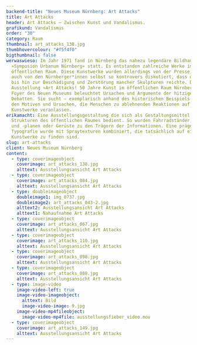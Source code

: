 ```yaml
---
backend-title: "Neues Museum Nürnberg: Art Attacks"
title: Art Attacks
header: Art Attacks – Zwischen Kunst und Vandalismus.
grafikund: Vandalismus
order: "30"
category: Raum
thumbnail: art_attacks_138.jpg
thumbhovercolour: "#f5f4f0"
bigthumbnail: false
werwaswieso: Im Jahr 1971 fand in Nürnberg das nahezu legendäre Bildhauertreffen
  »Symposion Urbanum Nürnberg« statt. Es entstanden zahlreiche Werke im
  öffentlichen Raum. Diese Kunstwerke wurden allerdings von der Presse, aber
  auch von den Nürnberger*innen selbst so kontrovers diskutiert, dass dies sogar
  bis hin zur Beschädigung und Zerstörung mancher Skulpturen reichte. Die
  Ausstel­lung »Art Attacks! 50 Jahre Kunst im öffentlichen Raum Nürnberg« im
  Foyer des Neuen Museums beleuchtet Ursachen und Argumente der hitzigen
  Debatten. Sie sucht – exemplarisch anhand des historischen Beispiels – nach
  den Motiven und Ursachen, die Menschen zu ablehnenden Reaktionen auf
  Kunstwerke veranlassen.
erikamacht: Eine Ausstellungsgestaltung die sich als Gestaltungsmittel den
  Strukturen des öffentlichen Raumes bedient. So wurden Fahrradständer, Bauzäune
  und -planen oder Gerüste zu den Trägern der Informationen. Eine prägnante
  Typografie wurde mit Spraytexturen kombiniert, die tatsächlich auf einigen der
  Kunstwerke zu finden sind.
slug: art-attacks
client: Neues Museum Nürnberg
content:
  - type: coverimageobject
    coverimage: art_attacks_138.jpg
    alttext: Ausstellungsansicht Art Attacks
  - type: coverimageobject
    coverimage: art_attacks_084.jpg
    alttext: Ausstellungsansicht Art Attacks
  - type: doubleimageobject
    doubleimage1: img_0737.jpg
    doubleimage2: art_attacks_043-2.jpg
    alttext2: Ausstellungsansicht Art Attacks
    alttext1: Nahaufnahme Art Attacks
  - type: coverimageobject
    coverimage: art_attacks_067.jpg
    alttext: Ausstellungsansicht Art Attacks
  - type: coverimageobject
    coverimage: art_attacks_110.jpg
    alttext: Ausstellungsansicht Art Attacks
  - type: coverimageobject
    coverimage: art_attacks_098.jpg
    alttext: Ausstellungsansicht Art Attacks
  - type: coverimageobject
    coverimage: art_attacks_088.jpg
    alttext: Ausstellungsansicht Art Attacks
  - type: image-video
    image-video-left: true
    image-video-imageobject:
      alttext: Bild
      image-video-image: 9.jpg
    image-video-mp4fileobject:
      image-video-mp4file: ausstellungsfieber_video.mov
  - type: coverimageobject
    coverimage: art_attacks_149.jpg
    alttext: Ausstellungsansicht Art Attacks
---
```

